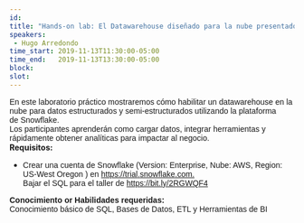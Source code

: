```yaml
---
id: 
title: "Hands-on lab: El Datawarehouse diseñado para la nube presentado por Snowflake"
speakers:
 - Hugo Arredondo
time_start: 2019-11-13T11:30:00-05:00
time_end:   2019-11-13T13:30:00-05:00
block: 
slot: 
---
```


<div><span style="font-family: arial, sans-serif;">En este laboratorio práctico mostraremos cómo habilitar un <span id="m_301766044487758584m_4407644694364079563:4or.64">datawarehouse</span> en la nube para datos estructurados y semi-estructurados utilizando la plataforma de <span id="m_301766044487758584m_4407644694364079563:4or.65">Snowflake</span>. </span></div>
<div><span style="font-family: arial, sans-serif;">Los <span id="m_301766044487758584m_4407644694364079563:4or.66">participantes</span> aprenderán como cargar datos, integrar herramientas y rápidamente obtener <span id="m_301766044487758584m_4407644694364079563:4or.67">analíticas</span> para impactar al negocio.</span></div>
<strong>Requisitos:</strong>
<ul>
 	<li>
<div>
<div><span style="font-family: arial, sans-serif;">Crear una cuenta de S<span id="m_301766044487758584m_4407644694364079563gmail-:4or.68">nowflake (Version: Enterprise, Nube: AWS, Region: US-West Oregon ) </span>en <a href="https://trial.snowflake.com./" target="_blank" rel="noopener noreferrer" data-saferedirecturl="https://www.google.com/url?q=https://trial.snowflake.com.&amp;source=gmail&amp;ust=1571840810156000&amp;usg=AFQjCNE__L-IK7Hw0opF9iwk5tQnrfZTJw">https://<span id="m_301766044487758584m_4407644694364079563gmail-:4or.69">trial</span>.<span id="m_301766044487758584m_4407644694364079563gmail-:4or.70">snowflake</span>.com.</a></span></div>
</div>
<div><span style="font-family: arial, sans-serif;">Bajar el SQL para el taller de <a href="https://bit.ly/2RGWQF4" target="_blank" rel="noopener noreferrer" data-saferedirecturl="https://www.google.com/url?q=https://bit.ly/2RGWQF4&amp;source=gmail&amp;ust=1571840810156000&amp;usg=AFQjCNEYU2NEenRJmS0PLmLDbbdhkT9ezA">https://bit.ly/2RGWQF4</a> </span></div></li>
</ul>
<div><b><span style="font-family: arial, sans-serif;">Conocimiento or Habilidades requeridas:</span></b></div>
<div><span style="font-family: arial, sans-serif;">Conocimiento básico de SQL, Bases de Datos, ETL y Herramientas de BI</span></div>